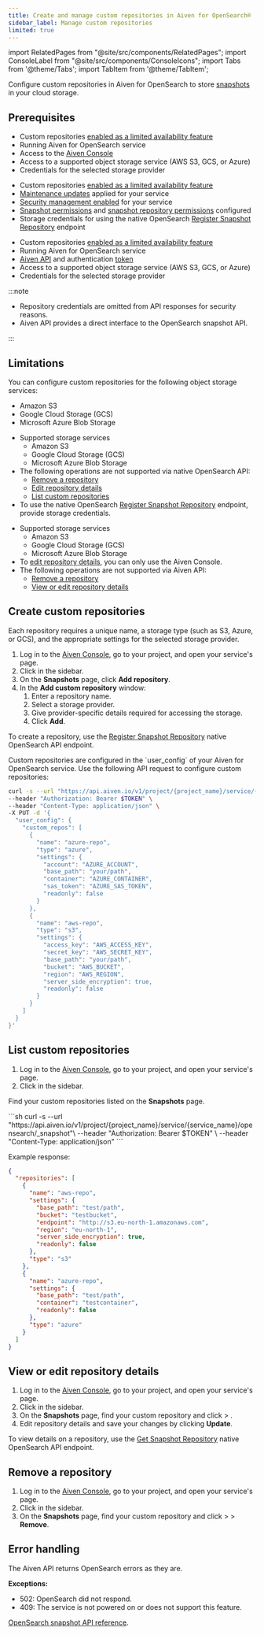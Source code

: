```yaml
---
title: Create and manage custom repositories in Aiven for OpenSearch®
sidebar_label: Manage custom repositories
limited: true
---
```

import RelatedPages from "@site/src/components/RelatedPages";
import ConsoleLabel from "@site/src/components/ConsoleIcons";
import Tabs from '@theme/Tabs';
import TabItem from '@theme/TabItem';

Configure custom repositories in Aiven for OpenSearch to store [snapshots](/docs/products/opensearch/howto/manage-snapshots) in your cloud storage.

## Prerequisites

<Tabs groupId="group1">
<TabItem value="gui" label="Aiven Console" default>

- Custom repositories
  [enabled as a limited availability feature](/docs/platform/concepts/service-and-feature-releases#limited-availability-)
- Running Aiven for OpenSearch service
- Access to the [Aiven Console](https://console.aiven.io/)
- Access to a supported object storage service (AWS S3, GCS, or Azure)
- Credentials for the selected storage provider

</TabItem>
<TabItem value="os-api" label="OpenSearch API">

- Custom repositories
  [enabled as a limited availability feature](/docs/platform/concepts/service-and-feature-releases#limited-availability-)
- [Maintenance updates](/docs/platform/concepts/maintenance-window#maintenance-updates)
  applied for your service
- [Security management enabled](/docs/products/opensearch/howto/enable-opensearch-security)
  for your service
- [Snapshot permissions](https://docs.opensearch.org/docs/latest/security/access-control/permissions/#snapshot-permissions)
  and
  [snapshot repository permissions](https://docs.opensearch.org/docs/latest/security/access-control/permissions/#snapshot-repository-permissions)
  configured
- Storage credentials for using the native OpenSearch
  [Register Snapshot Repository](https://docs.opensearch.org/docs/latest/api-reference/snapshots/create-repository/)
  endpoint

</TabItem>
<TabItem value="api" label="Aiven API">

- Custom repositories
  [enabled as a limited availability feature](/docs/platform/concepts/service-and-feature-releases#limited-availability-)
- Running Aiven for OpenSearch service
- [Aiven API](/docs/tools/api) and authentication [token](/docs/platform/howto/create_authentication_token)
- Access to a supported object storage service (AWS S3, GCS, or Azure)
- Credentials for the selected storage provider

:::note

- Repository credentials are omitted from API responses for security reasons.
- Aiven API provides a direct interface to the OpenSearch snapshot API.

:::

</TabItem>
</Tabs>

## Limitations

<Tabs groupId="group1">
<TabItem value="gui" label="Aiven Console" default>

You can configure custom repositories for the following object storage services:

- Amazon S3
- Google Cloud Storage (GCS)
- Microsoft Azure Blob Storage

</TabItem>
<TabItem value="os-api" label="OpenSearch API">

- Supported storage services
  - Amazon S3
  - Google Cloud Storage (GCS)
  - Microsoft Azure Blob Storage
- The following operations are not supported via native OpenSearch API:
  - [Remove a repository](/docs/products/opensearch/howto/custom-repositories#remove-a-repository)
  - [Edit repository details](/docs/products/opensearch/howto/custom-repositories#view-or-edit-repository-details)
  - [List custom repositories](/docs/products/opensearch/howto/custom-repositories#list-custom-repositories)
- To use the native OpenSearch
  [Register Snapshot Repository](https://docs.opensearch.org/docs/latest/api-reference/snapshots/create-repository/)
  endpoint, provide storage credentials.

</TabItem>
<TabItem value="api" label="Aiven API">

- Supported storage services
  - Amazon S3
  - Google Cloud Storage (GCS)
  - Microsoft Azure Blob Storage
- To
  [edit repository details](/docs/products/opensearch/howto/custom-repositories#view-or-edit-repository-details),
  you can only use the Aiven Console.
- The following operations are not supported via Aiven API:
  - [Remove a repository](/docs/products/opensearch/howto/custom-repositories#remove-a-repository)
  - [View or edit repository details](/docs/products/opensearch/howto/custom-repositories#view-or-edit-repository-details)

</TabItem>
</Tabs>

## Create custom repositories

Each repository requires a unique name, a storage type (such as S3, Azure, or GCS), and
the appropriate settings for the selected storage provider.

<Tabs groupId="group1">
<TabItem value="gui" label="Aiven Console" default>

1. Log in to the [Aiven Console](https://console.aiven.io/), go to your project, and
   open your service's page.
1. Click <ConsoleLabel name="snapshots"/> in the sidebar.
1. On the **Snapshots** page, click **Add repository**.
1. In the **Add custom repository** window:
   1. Enter a repository name.
   1. Select a storage provider.
   1. Give provider-specific details required for accessing the storage.
   1. Click **Add**.

</TabItem>
<TabItem value="os-api" label="OpenSearch API">

To create a repository, use the
[Register Snapshot Repository](https://docs.opensearch.org/docs/latest/api-reference/snapshots/create-repository/)
native OpenSearch API endpoint.

</TabItem>
<TabItem value="api" label="Aiven API">
Custom repositories are configured in the `user_config` of your Aiven for OpenSearch
service. Use the following API request to configure custom repositories:

```sh
curl -s --url "https://api.aiven.io/v1/project/{project_name}/service/{service_name}" \
--header "Authorization: Bearer $TOKEN" \
--header "Content-Type: application/json" \
-X PUT -d '{
  "user_config": {
    "custom_repos": [
      {
        "name": "azure-repo",
        "type": "azure",
        "settings": {
          "account": "AZURE_ACCOUNT",
          "base_path": "your/path",
          "container": "AZURE_CONTAINER",
          "sas_token": "AZURE_SAS_TOKEN",
          "readonly": false
        }
      },
      {
        "name": "aws-repo",
        "type": "s3",
        "settings": {
          "access_key": "AWS_ACCESS_KEY",
          "secret_key": "AWS_SECRET_KEY",
          "base_path": "your/path",
          "bucket": "AWS_BUCKET",
          "region": "AWS_REGION",
          "server_side_encryption": true,
          "readonly": false
        }
      }
    ]
  }
}'
```

</TabItem>
</Tabs>

## List custom repositories

<Tabs groupId="group1">
<TabItem value="gui" label="Aiven Console" default>

1. Log in to the [Aiven Console](https://console.aiven.io/), go to your project, and
   open your service's page.
1. Click <ConsoleLabel name="snapshots"/> in the sidebar.

Find your custom repositories listed on the **Snapshots** page.

</TabItem>
<TabItem value="api" label="Aiven API">
```sh
curl -s --url "https://api.aiven.io/v1/project/{project_name}/service/{service_name}/opensearch/_snapshot"\
--header "Authorization: Bearer $TOKEN" \
--header "Content-Type: application/json"
```

Example response:

```JSON
{
  "repositories": [
    {
      "name": "aws-repo",
      "settings": {
        "base_path": "test/path",
        "bucket": "testbucket",
        "endpoint": "http://s3.eu-north-1.amazonaws.com",
        "region": "eu-north-1",
        "server_side_encryption": true,
        "readonly": false
      },
      "type": "s3"
    },
    {
      "name": "azure-repo",
      "settings": {
        "base_path": "test/path",
        "container": "testcontainer",
        "readonly": false
      },
      "type": "azure"
    }
  ]
}
```

</TabItem>
</Tabs>

## View or edit repository details

<Tabs groupId="group1">
<TabItem value="gui" label="Aiven Console" default>

1. Log in to the [Aiven Console](https://console.aiven.io/), go to your project, and
   open your service's page.
1. Click <ConsoleLabel name="snapshots"/> in the sidebar.
1. On the **Snapshots** page, find your custom repository and click
   <ConsoleLabel name="actions"/> > <ConsoleLabel name="editrepo"/>.
1. Edit repository details and save your changes by clicking **Update**.

</TabItem>
<TabItem value="os-api" label="OpenSearch API">

To view details on a repository, use the
[Get Snapshot Repository](https://docs.opensearch.org/docs/latest/api-reference/snapshots/get-snapshot-repository/)
native OpenSearch API endpoint.

</TabItem>
</Tabs>

## Remove a repository

1. Log in to the [Aiven Console](https://console.aiven.io/), go to your project, and
   open your service's page.
1. Click <ConsoleLabel name="snapshots"/> in the sidebar.
1. On the **Snapshots** page, find your custom repository and click
   <ConsoleLabel name="actions"/> > <ConsoleLabel name="removerepo"/> > **Remove**.

## Error handling

The Aiven API returns OpenSearch errors as they are.

**Exceptions:**

- 502: OpenSearch did not respond.
- 409: The service is not powered on or does not support this feature.

<RelatedPages/>

[OpenSearch snapshot API reference](https://opensearch.org/docs/latest/api-reference/snapshots/index/).
